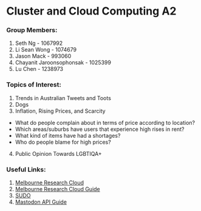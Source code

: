 # Cluster and Cloud Computing A2

### Group Members:
1. Seth Ng - 1067992
2. Li Sean Wong - 1074679
3. Jason Mack - 993060
4. Chayanit Jaroonsophonsak - 1025399
5. Lu Chen - 1238973

### Topics of Interest:
1. Trends in Australian Tweets and Toots
2. Dogs
3. Inflation, Rising Prices, and Scarcity
- What do people complain about in terms of price according to location?
- Which areas/suburbs have users that experience high rises in rent?
- What kind of items have had a shortages?
- Who do people blame for high prices?
4. Public Opinion Towards LGBTIQA+

### Useful Links:
1. [Melbourne Research Cloud](https://dashboard.cloud.unimelb.edu.au/project/)
2. [Melbourne Research Cloud Guide](https://docs.cloud.unimelb.edu.au/)
3. [SUDO](https://sudo.eresearch.unimelb.edu.au/)
4. [Mastodon API Guide](https://docs.joinmastodon.org/client/intro/)
